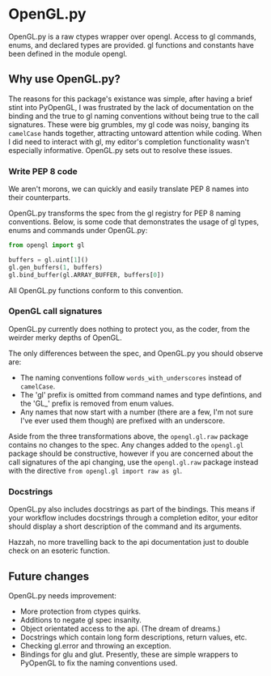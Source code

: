 # OpenGL.py

OpenGL.py is a raw ctypes wrapper over opengl. Access to gl commands, enums, and declared types are provided.
gl functions and constants have been defined in the module opengl.

## Why use OpenGL.py?

The reasons for this package's existance was simple, after having a brief stint into PyOpenGL, I was frustrated by
the lack of documentation on the binding and the true to gl naming conventions without being true to the call signatures.
These were big grumbles, my gl code was noisy, banging its `camelCase` hands together, attracting untoward attention while
coding. When I did need to interact with gl, my editor's completion functionality wasn't especially informative.
OpenGL.py sets out to resolve these issues.

### Write PEP 8 code
We aren't morons, we can quickly and easily translate PEP 8 names into their counterparts.

OpenGL.py transforms the spec from the gl registry for PEP 8 naming conventions.
Below, is some code that demonstrates the usage of gl types, enums and commands under OpenGL.py:

```python
from opengl import gl

buffers = gl.uint[1]()
gl.gen_buffers(1, buffers)
gl.bind_buffer(gl.ARRAY_BUFFER, buffers[0])
```

All OpenGL.py functions conform to this convention. 

### OpenGL call signatures
OpenGL.py currently does nothing to protect you, as the coder, from the weirder merky depths of OpenGL.

The only differences between the spec, and OpenGL.py you should observe are:
* The naming conventions follow `words_with_underscores` instead of `camelCase`.
* The 'gl' prefix is omitted from command names and type defintions, and the 'GL_' prefix is removed from enum values.
* Any names that now start with a number (there are a few, I'm not sure I've ever used them though) are prefixed with an underscore.

Aside from the three transformations above, the `opengl.gl.raw` package contains no changes to the spec.
Any changes added to the `opengl.gl` package should be constructive, however if you are concerned about the call signatures
of the api changing, use the `opengl.gl.raw` package instead with the directive `from opengl.gl import raw as gl`.

### Docstrings
OpenGL.py also includes docstrings as part of the bindings.
This means if your workflow includes docstrings through a completion editor, your editor should display a short description of the command and its arguments.

Hazzah, no more travelling back to the api documentation just to double check on an esoteric function.

## Future changes
OpenGL.py needs improvement:
* More protection from ctypes quirks.
* Additions to negate gl spec insanity.
* Object orientated access to the api. (The dream of dreams.)
* Docstrings which contain long form descriptions, return values, etc.
* Checking gl.error and throwing an exception.
* Bindings for glu and glut. Presently, these are simple wrappers to PyOpenGL to fix the naming conventions used.

